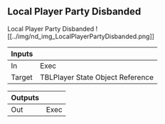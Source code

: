 ## Local Player Party Disbanded
Local Player Party Disbanded
![[../img/nd_img_LocalPlayerPartyDisbanded.png]]

|Inputs||
|--|--|
| In | Exec |
| Target | TBLPlayer State Object Reference |

|Outputs||
|--|--|
| Out | Exec |
